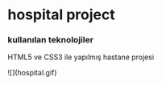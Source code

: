 <h1>hospital project</h1>

<h3>kullanılan teknolojiler</h3>
<p>HTML5 ve CSS3 ile yapılmış hastane projesi</p>
![](hospital.gif)
